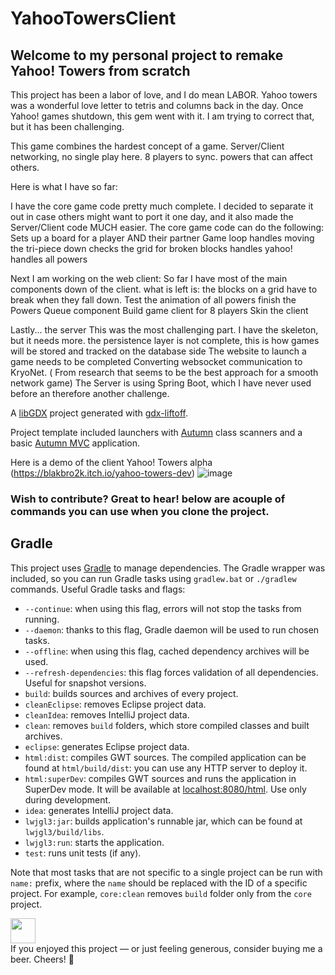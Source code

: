 # YahooTowersClient
## Welcome to my personal project to remake Yahoo! Towers from scratch
This project has been a labor of love, and I do mean LABOR.  Yahoo towers was a wonderful love letter to tetris and columns back in the day.
Once Yahoo! games shutdown, this gem went with it.  I am trying to correct that, but it has been challenging.

This game combines the hardest concept of a game.
Server/Client networking, no single play here.
8 players to sync.
powers that can affect others.

Here is what I have so far:

I have the core game code pretty much complete. I decided to separate it out in case others might
want to port it one day, and it also made the Server/Client code MUCH easier. The core game code can
do the following:
Sets up a board for a player AND their partner Game loop handles moving the tri-piece down checks
the grid for broken blocks handles yahoo!
handles all powers

Next I am working on the web client:
So far I have most of the main components down of the client. what is left is:
the blocks on a grid have to break when they fall down. Test the animation of all powers finish the
Powers Queue component Build game client for 8 players Skin the client

Lastly... the server This was the most challenging part. I have the skeleton, but it needs more. the
persistence layer is not complete, this is how games will be stored and tracked on the database side
The website to launch a game needs to be completed Converting websocket communication to KryoNet.  (
From research that seems to be the best approach for a smooth network game)
The Server is using Spring Boot, which I have never used before an therefore another challenge.

A [libGDX](https://libgdx.com/) project generated
with [gdx-liftoff](https://github.com/tommyettinger/gdx-liftoff).

Project template included launchers
with [Autumn](https://github.com/crashinvaders/gdx-lml/tree/master/autumn) class scanners and a
basic [Autumn MVC](https://github.com/czyzby/gdx-lml/tree/master/mvc) application.

Here is a demo of the client
Yahoo! Towers alpha (https://blakbro2k.itch.io/yahoo-towers-dev)
![image](https://github.com/blakbro2k/YahooTowersWebClient/assets/3727243/0fe49548-8e94-480f-adce-945559b2d72d)

### Wish to contribute? Great to hear! below are acouple of commands you can use when you clone the project.
## Gradle

This project uses [Gradle](http://gradle.org/) to manage dependencies.
The Gradle wrapper was included, so you can run Gradle tasks using `gradlew.bat` or `./gradlew` commands.
Useful Gradle tasks and flags:

- `--continue`: when using this flag, errors will not stop the tasks from running.
- `--daemon`: thanks to this flag, Gradle daemon will be used to run chosen tasks.
- `--offline`: when using this flag, cached dependency archives will be used.
- `--refresh-dependencies`: this flag forces validation of all dependencies. Useful for snapshot versions.
- `build`: builds sources and archives of every project.
- `cleanEclipse`: removes Eclipse project data.
- `cleanIdea`: removes IntelliJ project data.
- `clean`: removes `build` folders, which store compiled classes and built archives.
- `eclipse`: generates Eclipse project data.
- `html:dist`: compiles GWT sources. The compiled application can be found at `html/build/dist`: you can use any HTTP server to deploy it.
- `html:superDev`: compiles GWT sources and runs the application in SuperDev mode. It will be available at [localhost:8080/html](http://localhost:8080/html). Use only during development.
- `idea`: generates IntelliJ project data.
- `lwjgl3:jar`: builds application's runnable jar, which can be found at `lwjgl3/build/libs`.
- `lwjgl3:run`: starts the application.
- `test`: runs unit tests (if any).

Note that most tasks that are not specific to a single project can be run with `name:` prefix, where the `name` should be replaced with the ID of a specific project.
For example, `core:clean` removes `build` folder only from the `core` project.


<a href="https://www.paypal.com/donate/?hosted_button_id=Q3B297GYMH6DQ"><img src="https://www.paypalobjects.com/en_US/i/btn/btn_donate_LG.gif" height="40"></a>  
If you enjoyed this project — or just feeling generous, consider buying me a beer. Cheers! :beers:
